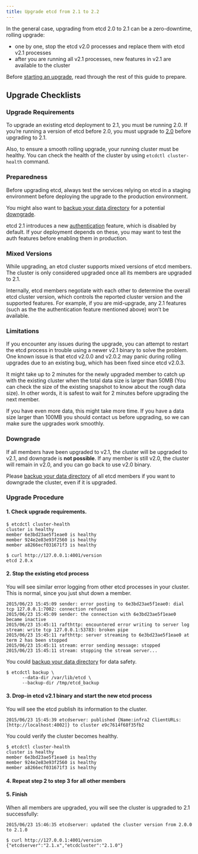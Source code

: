 ```yaml
---
title: Upgrade etcd from 2.1 to 2.2
---
```


In the general case, upgrading from etcd 2.0 to 2.1 can be a zero-downtime, rolling upgrade:
 - one by one, stop the etcd v2.0 processes and replace them with etcd v2.1 processes
 - after you are running all v2.1 processes, new features in v2.1 are available to the cluster

Before [starting an upgrade](#upgrade-procedure), read through the rest of this guide to prepare.

## Upgrade Checklists

### Upgrade Requirements

To upgrade an existing etcd deployment to 2.1, you must be running 2.0. If you’re running a version of etcd before 2.0, you must upgrade to [2.0][v2.0] before upgrading to 2.1.

Also, to ensure a smooth rolling upgrade, your running cluster must be healthy. You can check the health of the cluster by using `etcdctl cluster-health` command.

### Preparedness

Before upgrading etcd, always test the services relying on etcd in a staging environment before deploying the upgrade to the production environment.

You might also want to [backup your data directory][backup-datastore] for a potential [downgrade](#downgrade).

etcd 2.1 introduces a new [authentication][auth] feature, which is disabled by default. If your deployment depends on these, you may want to test the auth features before enabling them in production.

### Mixed Versions

While upgrading, an etcd cluster supports mixed versions of etcd members. The cluster is only considered upgraded once all its members are upgraded to 2.1.

Internally, etcd members negotiate with each other to determine the overall etcd cluster version, which controls the reported cluster version and the supported features. For example, if you are mid-upgrade, any 2.1 features (such as the the authentication feature mentioned above) won’t be available.

### Limitations

If you encounter any issues during the upgrade, you can attempt to restart the etcd process in trouble using a newer v2.1 binary to solve the problem. One known issue is that etcd v2.0.0 and v2.0.2 may panic during rolling upgrades due to an existing bug, which has been fixed since etcd v2.0.3.

It might take up to 2 minutes for the newly upgraded member to catch up with the existing cluster when the total data size is larger than 50MB (You can check the size of the existing snapshot to know about the rough data size). In other words, it is safest to wait for 2 minutes before upgrading the next member.

If you have even more data, this might take more time. If you have a data size larger than 100MB you should contact us before upgrading, so we can make sure the upgrades work smoothly.

### Downgrade

If all members have been upgraded to v2.1, the cluster will be upgraded to v2.1, and downgrade is **not possible**. If any member is still v2.0, the cluster will remain in v2.0, and you can go back to use v2.0 binary.

Please [backup your data directory][backup-datastore] of all etcd members if you want to downgrade the cluster, even if it is upgraded.

### Upgrade Procedure

#### 1. Check upgrade requirements.

```
$ etcdctl cluster-health
cluster is healthy
member 6e3bd23ae5f1eae0 is healthy
member 924e2e83e93f2560 is healthy
member a8266ecf031671f3 is healthy

$ curl http://127.0.0.1:4001/version
etcd 2.0.x
```

#### 2. Stop the existing etcd process

You will see similar error logging from other etcd processes in your cluster. This is normal, since you just shut down a member.

```
2015/06/23 15:45:09 sender: error posting to 6e3bd23ae5f1eae0: dial tcp 127.0.0.1:7002: connection refused
2015/06/23 15:45:09 sender: the connection with 6e3bd23ae5f1eae0 became inactive
2015/06/23 15:45:11 rafthttp: encountered error writing to server log stream: write tcp 127.0.0.1:53783: broken pipe
2015/06/23 15:45:11 rafthttp: server streaming to 6e3bd23ae5f1eae0 at term 2 has been stopped
2015/06/23 15:45:11 stream: error sending message: stopped
2015/06/23 15:45:11 stream: stopping the stream server...
```

You could [backup your data directory][backup-datastore] for data safety.

```
$ etcdctl backup \
      --data-dir /var/lib/etcd \
      --backup-dir /tmp/etcd_backup
```

#### 3. Drop-in etcd v2.1 binary and start the new etcd process

You will see the etcd publish its information to the cluster.

```
2015/06/23 15:45:39 etcdserver: published {Name:infra2 ClientURLs:[http://localhost:4002]} to cluster e9c7614f68f35fb2
```

You could verify the cluster becomes healthy.

```
$ etcdctl cluster-health
cluster is healthy
member 6e3bd23ae5f1eae0 is healthy
member 924e2e83e93f2560 is healthy
member a8266ecf031671f3 is healthy
```

#### 4. Repeat step 2 to step 3 for all other members

#### 5. Finish

When all members are upgraded, you will see the cluster is upgraded to 2.1 successfully:

```
2015/06/23 15:46:35 etcdserver: updated the cluster version from 2.0.0 to 2.1.0
```

```
$ curl http://127.0.0.1:4001/version
{"etcdserver":"2.1.x","etcdcluster":"2.1.0"}
```

[auth]: ../auth_api
[backup-datastore]: ../admin_guide#backing-up-the-datastore
[v2.0]: https://github.com/coreos/etcd/releases/tag/v2.0.13
